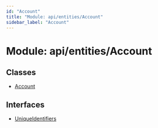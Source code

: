 ```yaml
---
id: "Account"
title: "Module: api/entities/Account"
sidebar_label: "Account"
---
```


# Module: api/entities/Account

## Classes

- [Account](../../../../classes/API/Entities/Account/Account.md)

## Interfaces

- [UniqueIdentifiers](../../../../interfaces/API/Entities/Account/UniqueIdentifiers/UniqueIdentifiers.md)
